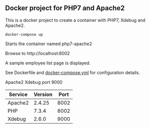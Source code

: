 ## Docker project for PHP7 and Apache2

This is a docker project to create a container with PHP7, Xdebug and Apache2. 

    docker-compose up

Starts the container named php7-apache2

Browse to http://localhost:8002

A sample employee list page is displayed.

See Dockerfile and [docker-compose.yml](docker-compose.yml) for configuration details.


Apache2 
Xdebug port 9000

Service | Version   | Port
---     | ---       | ---
Apache2 | 2.4.25    | 8002 | 
PHP     | 7.3.4     | 8002 | 
Xdebug  | 2.6.0     | 9000 |